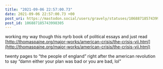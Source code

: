 ```yaml
---
title: "2021-09-06 22:57:00.73"
date: 2021-09-06 22:57:00.73 +00
post_uri: https://mastodon.social/users/gravely/statuses/106887185743998305
post_id: 106887185743998305
---
```

working my way though this nyrb book of political essays and just read [http://thomaspaine.org/major-works/american-crisis/the-crisis-vii.html](http://thomaspaine.org/major-works/american-crisis/the-crisis-vii.html)

twenty pages to “the people of england” right after the american revolution to say “damn either your plan was bad or you are bad, lol”


